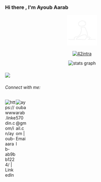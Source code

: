 ### Hi there , I'm Ayoub Aarab 
 <p align="center">
 <a href="https://github.com/kodpe">
  <img width="100" src="https://github.com/kodpe/kodpe/blob/main/img/walk.gif" />
 </a>
</p>
<!--
 -
-->
<p align="center">
 <a href="https://profile.intra.42.fr/users/sloquet">
    <img alt="42intra" src="https://img.shields.io/badge/cursus-lvl 3.4-white?style=for-the-badge&logo=42&labelColor=000000&Color=FFFFFF&logoWidth=20" />
 </a>
 <div align="center">
  <img src="https://github-readme-stats.vercel.app/api?username=aarab-ayoub&hide_title=false&hide_rank=false&show_icons=true&include_all_commits=true&count_private=true&disable_animations=false&theme=dracula&locale=en&hide_border=false&order=1" height="150" alt="stats graph"  />
<!--   <img src="https://github-readme-stats.vercel.app/api/top-langs?username=aarab-ayoub&locale=en&hide_title=false&layout=compact&card_width=320&langs_count=5&theme=dracula&hide_border=false&order=2" height="150" alt="languages graph"  />
  <img src="https://github-profile-trophy.vercel.app?username=aarab-ayoub&theme=dracula&column=-1&row=1&margin-w=8&margin-h=8&no-bg=false&no-frame=false&order=4" height="150" alt="trophy graph"  /> -->
</div>

###
</p>
<!-- <p align="center">
 <a href="https://github.com/oakoudad/badge42"><img src="https://badge.mediaplus.ma/darkblue/ayaarab" alt="ayaarab's 42 stats" />
</p> -->

![](https://komarev.com/ghpvc/?username=aarab-ayoub)
###### Connect with me:

[<img align="left" alt="https://www.linkedin.com/in/ayoub-aarab-ab9bb1224/ | LinkedIn" width="35px" src="https://img.icons8.com/color/48/ffffff/linkedin.png"/>][linkedin]
[<img align="left" alt="ayoubaarab570@gmail.com | Email" width="35px" src="https://img.icons8.com/fluency/48/ffffff/new-post.png" />][Gmail]



[linkedin]: https://www.linkedin.com/in/ayoub-aarab-ab9bb1224/
[HackerRank]: https://www.hackerrank.com/ayoubaarab571
[Gmail]: ayoubaarab570@gmail.com


